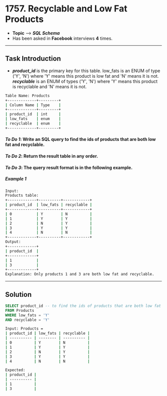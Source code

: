# 1757. Recyclable and Low Fat Products
* **Topic** --> **_SQL Schema_** 
* Has been asked in **Facebook** interviews **4** times. 
---
## Task Introduction 
* **_product_id_** is the primary key for this table. low_fats is an ENUM of type ('Y', 'N') where 'Y' means this product is low fat and 'N' means it is not. **_recyclable_** is an ENUM of types ('Y', 'N') where 'Y' means this product is recyclable and 'N' means it is not. 

```sh
Table Name: Products 
+-------------+---------+
| Column Name | Type    |
+-------------+---------+
| product_id  | int     |
| low_fats    | enum    |
| recyclable  | enum    |
+-------------+---------+
```

#### **_To Do 1_**: Write an SQL query to find the ids of products that are both low fat and recyclable.
#### **_To Do 2_**: Return the result table in **any order**.
#### **_To Do 3_**: The query result format is in the following example.

##### **Example 1**
```sh
Input: 
Products table:
+-------------+----------+------------+
| product_id  | low_fats | recyclable |
+-------------+----------+------------+
| 0           | Y        | N          |
| 1           | Y        | Y          |
| 2           | N        | Y          |
| 3           | Y        | Y          |
| 4           | N        | N          |
+-------------+----------+------------+
Output: 
+-------------+
| product_id  |
+-------------+
| 1           |
| 3           |
+-------------+
Explanation: Only products 1 and 3 are both low fat and recyclable.
```
---
## Solution
```SQL
SELECT product_id -- to find the ids of products that are both low fat and recyclable
FROM Products 
WHERE low_fats = 'Y'
AND recyclable = 'Y'
```

```sh 
Input: Products =
| product_id | low_fats | recyclable |
| ---------- | -------- | ---------- |
| 0          | Y        | N          |
| 1          | Y        | Y          |
| 2          | N        | Y          |
| 3          | Y        | Y          |
| 4          | N        | N          |

Expected: 
| product_id |
| ---------- |
| 1          |
| 3          |
```
